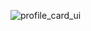 ![profile_card_ui](https://user-images.githubusercontent.com/92637957/195999422-514f7c23-d5d5-44c9-8bc7-71ddd8122ec9.png)

